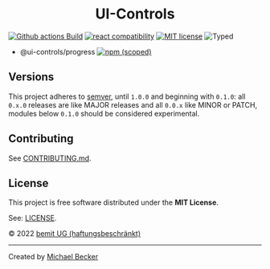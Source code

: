 <h1 align="center">UI-Controls</h1>

[![Github actions Build](https://github.com/control-ui/control-ui-ctrl/actions/workflows/blank.yml/badge.svg)](https://github.com/control-ui/control-ui-ctrl/actions)
[![react compatibility](https://img.shields.io/badge/React-%3E%3D17-success?style=flat-square&logo=react)](https://reactjs.org/)
[![MIT license](https://img.shields.io/npm/l/@ui-controls/progress?style=flat-square)](https://github.com/control-ui/control-ui-ctrl/blob/main/LICENSE)
![Typed](https://flat.badgen.net/badge/icon/Typed?icon=typescript&label&labelColor=blue&color=555555)

- @ui-controls/progress [![npm (scoped)](https://img.shields.io/npm/v/@ui-controls/progress?style=flat-square)](https://www.npmjs.com/package/@ui-controls/progress)

## Versions

This project adheres to [semver](https://semver.org/), until `1.0.0` and beginning with `0.1.0`: all `0.x.0` releases are like MAJOR releases and all `0.0.x` like MINOR or PATCH, modules below `0.1.0` should be considered experimental.

## Contributing

See [CONTRIBUTING.md](CONTRIBUTING.md).

## License

This project is free software distributed under the **MIT License**.

See: [LICENSE](LICENSE).

© 2022 [bemit UG (haftungsbeschränkt)](https://bemit.codes)

***

Created by [Michael Becker](https://i-am-digital.eu)
